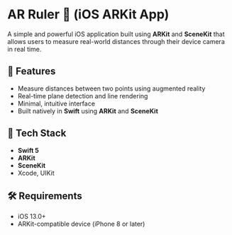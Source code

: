 # AR Ruler 📏 (iOS ARKit App)

A simple and powerful iOS application built using **ARKit** and **SceneKit** that allows users to measure real-world distances through their device camera in real time.

## 🚀 Features

- Measure distances between two points using augmented reality
- Real-time plane detection and line rendering
- Minimal, intuitive interface
- Built natively in **Swift** using **ARKit** and **SceneKit**

## 📱 Tech Stack

- **Swift 5**
- **ARKit**
- **SceneKit**
- Xcode, UIKit

## 🛠 Requirements

- iOS 13.0+
- ARKit-compatible device (iPhone 8 or later)
